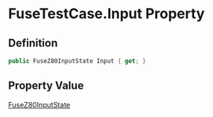 # FuseTestCase.Input Property
## Definition

```c#
public FuseZ80InputState Input { get; }
```

## Property Value

[FuseZ80InputState](MrKWatkins.EmulatorTestSuites.Z80.Instruction.Fuse.FuseZ80InputState.md)
